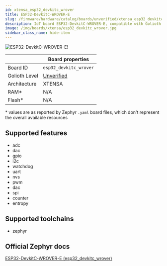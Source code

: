 ```yaml
---
id: xtensa_esp32_devkitc_wrover
title: ESP32-DevkitC-WROVER-E
slug: /firmware/hardware/catalog/boards/unverified/xtensa_esp32_devkitc_wrover
description: IoT board ESP32-DevkitC-WROVER-E, compatible with Golioth at unverified level.
image: /img/boards/xtensa/esp32_devkitc_wrover.jpg
sidebar_class_name: hide-item
---
```


[//]: # (This is an auto-generated file, do not edit! Changes to it will be lost upon re-generation)

![ESP32-DevkitC-WROVER-E!](/img/boards/xtensa/esp32_devkitc_wrover.jpg "ESP32-DevkitC-WROVER-E")

|                | Board properties     |
| -------------  | -------------------- |
| Board ID       | `esp32_devkitc_wrover` |
| Golioth Level  | [Unverified](/firmware/hardware#unverified-boards) |
| Architecture   | XTENSA |
| RAM*           | N/A |
| Flash*         | N/A |

\* values are as reported by Zephyr `.yaml` board files, which don't represent the overall available resources



## Supported features

* adc
* dac
* gpio
* i2c
* watchdog
* uart
* nvs
* pwm
* dac
* spi
* counter
* entropy

## Supported toolchains

* zephyr

## Official Zephyr docs

[ESP32-DevkitC-WROVER-E (esp32_devkitc_wrover)](https://docs.zephyrproject.org/latest/boards/xtensa/esp32_devkitc_wrover/doc/index.html)
